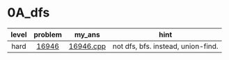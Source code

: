 # 0A_dfs
| level | problem | my_ans | hint |
| :--: | :--: | :--: | :--: |
| hard | [16946](https://www.acmicpc.net/problem/16946) | [16946.cpp](./16946/16946.cpp) | not dfs, bfs. instead, union-find. |
